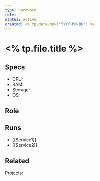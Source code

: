 ```yaml
---
type: hardware
role: 
status: active
created: <% tp.date.now("YYYY-MM-DD") %>
---
```


# <% tp.file.title %>

## Specs
- CPU:
- RAM:
- Storage:
- OS:

## Role
<how you use it>

## Runs
- [[Service1]]
- [[Service2]]

## Related
Projects: